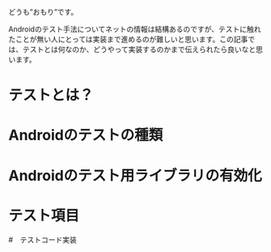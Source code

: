どうも”おもり”です。

Androidのテスト手法についてネットの情報は結構あるのですが、テストに触れたことが無い人にとっては実装まで進めるのが難しいと思います。この記事では、テストとは何なのか、どうやって実装するのかまで伝えられたら良いなと思います。

# テストとは？


# Androidのテストの種類


# Androidのテスト用ライブラリの有効化

# テスト項目


#　テストコード実装



